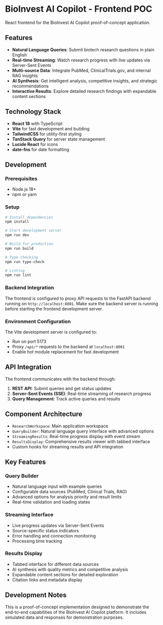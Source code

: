 # BioInvest AI Copilot - Frontend POC

React frontend for the BioInvest AI Copilot proof-of-concept application.

## Features

- **Natural Language Queries**: Submit biotech research questions in plain English
- **Real-time Streaming**: Watch research progress with live updates via Server-Sent Events
- **Multi-source Data**: Integrate PubMed, ClinicalTrials.gov, and internal RAG insights
- **AI Synthesis**: Get intelligent analysis, competitive insights, and strategic recommendations
- **Interactive Results**: Explore detailed research findings with expandable content sections

## Technology Stack

- **React 18** with TypeScript
- **Vite** for fast development and building
- **TailwindCSS** for utility-first styling
- **TanStack Query** for server state management
- **Lucide React** for icons
- **date-fns** for date formatting

## Development

### Prerequisites

- Node.js 18+ 
- npm or yarn

### Setup

```bash
# Install dependencies
npm install

# Start development server
npm run dev

# Build for production
npm run build

# Type checking
npm run type-check

# Linting
npm run lint
```

### Backend Integration

The frontend is configured to proxy API requests to the FastAPI backend running on `http://localhost:8001`. Make sure the backend server is running before starting the frontend development server.

### Environment Configuration

The Vite development server is configured to:
- Run on port 5173
- Proxy `/api/*` requests to the backend at `localhost:8001`
- Enable hot module replacement for fast development

## API Integration

The frontend communicates with the backend through:

1. **REST API**: Submit queries and get status updates
2. **Server-Sent Events (SSE)**: Real-time streaming of research progress
3. **Query Management**: Track active queries and results

## Component Architecture

- `ResearchWorkspace`: Main application workspace
- `QueryBuilder`: Natural language query interface with advanced options
- `StreamingResults`: Real-time progress display with event stream
- `ResultsDisplay`: Comprehensive results viewer with tabbed interface
- Custom hooks for streaming results and API integration

## Key Features

### Query Builder
- Natural language input with example queries
- Configurable data sources (PubMed, Clinical Trials, RAG)
- Advanced options for analysis priority and result limits
- Real-time validation and loading states

### Streaming Interface
- Live progress updates via Server-Sent Events
- Source-specific status indicators
- Error handling and connection monitoring
- Processing time tracking

### Results Display
- Tabbed interface for different data sources
- AI synthesis with quality metrics and competitive analysis
- Expandable content sections for detailed exploration
- Citation links and metadata display

## Development Notes

This is a proof-of-concept implementation designed to demonstrate the end-to-end capabilities of the BioInvest AI Copilot platform. It includes simulated data and responses for demonstration purposes.